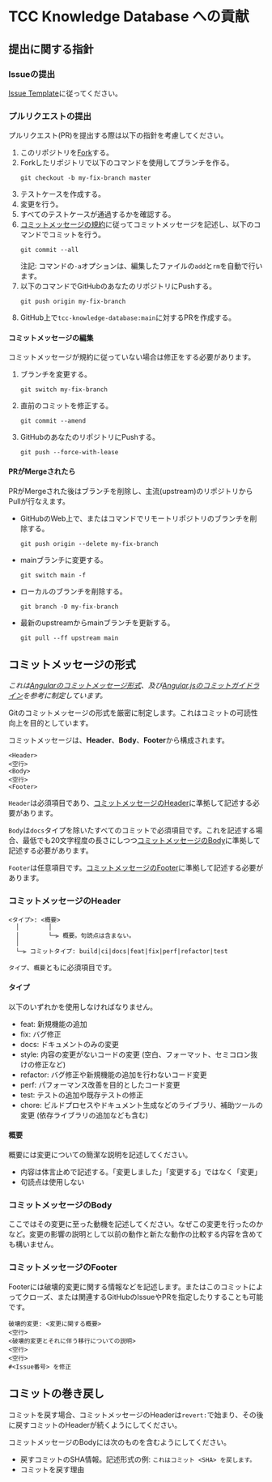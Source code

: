 # TCC Knowledge Database への貢献
## 提出に関する指針
### Issueの提出
[Issue Template](https://github.com/TCC-Study-Group/tcc-knowledge-database/issues/new/choose)に従ってください。

### プルリクエストの提出
プルリクエスト(PR)を提出する際は以下の指針を考慮してください。

1. このリポジトリを[Fork](https://docs.github.com/ja/github/getting-started-with-github/quickstart/fork-a-repo)する。
2. Forkしたリポジトリで以下のコマンドを使用してブランチを作る。
    ```
    git checkout -b my-fix-branch master
    ```
3. テストケースを作成する。
4. 変更を行う。
5. すべてのテストケースが通過するかを確認する。
6. [コミットメッセージの規約](#コミットメッセージの形式)に従ってコミットメッセージを記述し、以下のコマンドでコミットを行う。
    ```
    git commit --all
    ```
    注記: コマンドの`-a`オプションは、編集したファイルの`add`と`rm`を自動で行います。
7. 以下のコマンドでGitHubのあなたのリポジトリにPushする。
    ```
    git push origin my-fix-branch
    ```
8. GitHub上で`tcc-knowledge-database:main`に対するPRを作成する。

#### コミットメッセージの編集
コミットメッセージが規約に従っていない場合は修正をする必要があります。

1. ブランチを変更する。
    ```
    git switch my-fix-branch
    ```
2. 直前のコミットを修正する。
    ```
    git commit --amend
    ```
3. GitHubのあなたのリポジトリにPushする。
    ```
    git push --force-with-lease
    ```

#### PRがMergeされたら
PRがMergeされた後はブランチを削除し、主流(upstream)のリポジトリからPullが行なえます。

- GitHubのWeb上で、またはコマンドでリモートリポジトリのブランチを削除する。
    ```
    git push origin --delete my-fix-branch
    ```

- mainブランチに変更する。
    ```
    git switch main -f
    ```

- ローカルのブランチを削除する。
    ```
    git branch -D my-fix-branch
    ```

- 最新のupstreamからmainブランチを更新する。
    ```
    git pull --ff upstream main
    ```

## コミットメッセージの形式
_これは[Angularのコミットメッセージ形式](https://github.com/angular/angular/blob/master/CONTRIBUTING.md#-commit-message-format)、及び[Angular.jsのコミットガイドライン](https://github.com/angular/angular.js/blob/master/DEVELOPERS.md#-git-commit-guidelines)を参考に制定しています。_

Gitのコミットメッセージの形式を厳密に制定します。これはコミットの可読性向上を目的としています。

コミットメッセージは、**Header**、**Body**、**Footer**から構成されます。
```
<Header>
<空行>
<Body>
<空行>
<Footer>
```

`Header`は必須項目であり、[コミットメッセージのHeader](#コミットメッセージのHeader)に準拠して記述する必要があります。

`Body`は`docs`タイプを除いたすべてのコミットで必須項目です。これを記述する場合、最低でも20文字程度の長さにしつつ[コミットメッセージのBody](#コミットメッセージのBody)に準拠して記述する必要があります。

`Footer`は任意項目です。[コミットメッセージのFooter](#コミットメッセージのFooter)に準拠して記述する必要があります。

### コミットメッセージのHeader
```
<タイプ>: <概要>
  │        │
  │        └─⫸ 概要。句読点は含まない。
  │
  └─⫸ コミットタイプ: build|ci|docs|feat|fix|perf|refactor|test
```
`タイプ`、`概要`ともに必須項目です。

#### タイプ
以下のいずれかを使用しなければなりません。

- feat: 新規機能の追加
- fix: バグ修正
- docs: ドキュメントのみの変更
- style: 内容の変更がないコードの変更 (空白、フォーマット、セミコロン抜けの修正など)
- refactor: バグ修正や新規機能の追加を行わないコード変更
- perf: パフォーマンス改善を目的としたコード変更
- test: テストの追加や既存テストの修正
- chore: ビルドプロセスやドキュメント生成などのライブラリ、補助ツールの変更 (依存ライブラリの追加なども含む)

#### 概要
概要には変更についての簡潔な説明を記述してください。

- 内容は体言止めで記述する。「変更しました」「変更する」ではなく「変更」
- 句読点は使用しない

### コミットメッセージのBody
ここではその変更に至った動機を記述してください。なぜこの変更を行ったのかなど。変更の影響の説明として以前の動作と新たな動作の比較する内容を含めても構いません。

### コミットメッセージのFooter
Footerには破壊的変更に関する情報などを記述します。またはこのコミットによってクローズ、または関連するGitHubのIssueやPRを指定したりすることも可能です。

```
破壊的変更: <変更に関する概要>
<空行>
<破壊的変更とそれに伴う移行についての説明>
<空行>
<空行>
#<Issue番号> を修正
```

## コミットの巻き戻し
コミットを戻す場合、コミットメッセージのHeaderは`revert:`で始まり、その後に戻すコミットのHeaderが続くようにしてください。

コミットメッセージのBodyには次のものを含むようにしてください。

- 戻すコミットのSHA情報。記述形式の例: `これはコミット <SHA> を戻します。`
- コミットを戻す理由